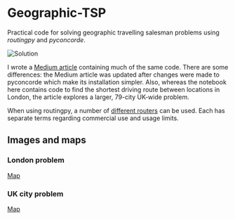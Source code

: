 # Geographic-TSP
Practical code for solving geographic travelling salesman problems using _routingpy_ and _pyconcorde_.

![Solution](https://mikedbjones.github.io/Geographic-TSP/gb_cities_solution.png)

I wrote a [Medium article](https://medium.com/towards-data-science/solving-geographic-travelling-salesman-problems-using-python-e57284b14cd7) containing much of the same code. There are some differences: the Medium article was updated after changes were made to pyconcorde which make its installation simpler. Also, whereas the notebook here contains code to find the shortest driving route between locations in London, the article explores a larger, 79-city UK-wide problem.

When using routingpy, a number of [different routers](https://routingpy.readthedocs.io/en/latest/#module-routingpy.routers) can be used. Each has separate terms regarding commercial use and usage limits.

## Images and maps
### London problem
[Map](https://mikedbjones.github.io/Geographic-TSP/london.html)

### UK city problem
[Map](https://mikedbjones.github.io/Geographic-TSP/gb_cities.html)
